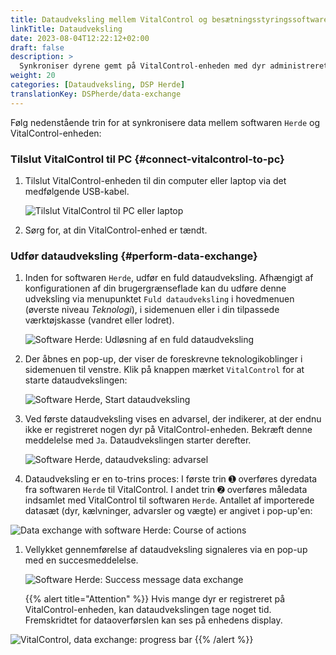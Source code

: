 ```yaml
---
title: Dataudveksling mellem VitalControl og besætningsstyringssoftware Herde
linkTitle: Dataudveksling
date: 2023-08-04T12:22:12+02:00
draft: false
description: >
  Synkroniser dyrene gemt på VitalControl-enheden med dyr administreret af *Herde* software og overfør målte værdier registreret med VitalControl-enheden til *Herde* software.
weight: 20
categories: [Dataudveksling, DSP Herde]
translationKey: DSPherde/data-exchange
---
```

Følg nedenstående trin for at synkronisere data mellem softwaren `Herde` og VitalControl-enheden:

### Tilslut VitalControl til PC {#connect-vitalcontrol-to-pc}

1. Tilslut VitalControl-enheden til din computer eller laptop via det medfølgende USB-kabel.

   ![Tilslut VitalControl til PC eller laptop](/images/synchronisation/connect-to-pc.svg "Tilslut VitalControl til PC")

1. Sørg for, at din VitalControl-enhed er tændt.

### Udfør dataudveksling {#perform-data-exchange}

1. Inden for softwaren `Herde`, udfør en fuld dataudveksling. Afhængigt af konfigurationen af din brugergrænseflade kan du udføre denne udveksling via menupunktet `Fuld dataudveksling` i hovedmenuen (øverste niveau _Teknologi_), i sidemenuen eller i din tilpassede værktøjskasse (vandret eller lodret).

   ![Software Herde: Udløsning af en fuld dataudveksling](../screenshots/data-exchange.png "Herde: Udløsning af dataudveksling")

1. Der åbnes en pop-up, der viser de foreskrevne teknologikoblinger i sidemenuen til venstre. Klik på knappen mærket `VitalControl` for at starte dataudvekslingen:

   ![Software Herde, Start dataudveksling](../screenshots/start-transfer.png "Herde: Start dataudveksling")

1. Ved første dataudveksling vises en advarsel, der indikerer, at der endnu ikke er registreret nogen dyr på VitalControl-enheden. Bekræft denne meddelelse med `Ja`. Dataudvekslingen starter derefter.

   ![Software Herde, dataudveksling: advarsel](../screenshots/warning.png "Dataudveksling: advarsel")

1. Dataudveksling er en to-trins proces: I første trin ➊ overføres dyredata fra softwaren `Herde` til VitalControl. I andet trin ➋ overføres måledata indsamlet med VitalControl til softwaren `Herde`. Antallet af importerede datasæt (dyr, kælvninger, advarsler og vægte) er angivet i pop-up'en:

![Data exchange with software Herde: Course of actions](../screenshots/data-transfer.png "Data exchange: Course of actions")

1. Vellykket gennemførelse af dataudveksling signaleres via en pop-up med en succesmeddelelse.

   ![Software Herde: Success message data exchange](../screenshots/success-message.png "Herde: Success message data exchange")

    {{% alert title="Attention" %}}
Hvis mange dyr er registreret på VitalControl-enheden, kan dataudvekslingen tage noget tid. Fremskridtet for dataoverførslen kan ses på enhedens display.

![VitalControl, data exchange: progress bar](../../vcsynchronizer/images/import-animals/data-transfer.png "VitalControl: progress bar data exchange")
    {{% /alert %}}
